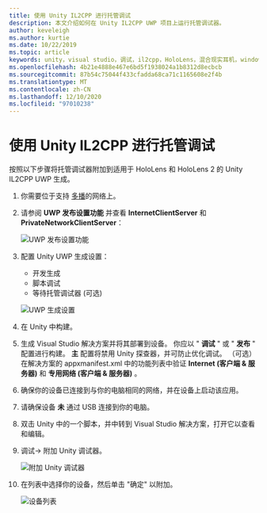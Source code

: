 ```yaml
---
title: 使用 Unity IL2CPP 进行托管调试
description: 本文介绍如何在 Unity IL2CPP UWP 项目上运行托管调试器。
author: keveleigh
ms.author: kurtie
ms.date: 10/22/2019
ms.topic: article
keywords: unity，visual studio，调试，il2cpp，HoloLens，混合现实耳机，windows mixed reality 耳机，虚拟现实耳机，UWP
ms.openlocfilehash: 4b21e4888e467e6bd5f1938024a1b8312d8ecbcb
ms.sourcegitcommit: 87b54c75044f433cfadda68ca71c1165608e2f4b
ms.translationtype: MT
ms.contentlocale: zh-CN
ms.lasthandoff: 12/10/2020
ms.locfileid: "97010238"
---
```

# <a name="managed-debugging-with-unity-il2cpp"></a>使用 Unity IL2CPP 进行托管调试

按照以下步骤将托管调试器附加到适用于 HoloLens 和 HoloLens 2 的 Unity IL2CPP UWP 生成。

1. 你需要位于支持 [多播](https://en.wikipedia.org/wiki/Multicast)的网络上。
2. 请参阅 **UWP 发布设置功能** 并查看 **InternetClientServer** 和 **PrivateNetworkClientServer**：

    ![UWP 发布设置功能](images/il2cpp-debugging-capabilities.png)

3. 配置 Unity UWP 生成设置：
    - 开发生成
    - 脚本调试
    - 等待托管调试器 (可选) 

    ![UWP 生成设置](images/il2cpp-debugging-build.png)

4. 在 Unity 中构建。
5. 生成 Visual Studio 解决方案并将其部署到设备。 你应以 " **调试** " 或 " **发布** " 配置进行构建。 **主** 配置将禁用 Unity 探查器，并可防止优化调试。 （可选）在解决方案的 appxmanifest.xml 中的功能列表中验证 **Internet (客户端 & 服务器)** 和 **专用网络 (客户端 & 服务器)** 。
6. 确保你的设备已连接到与你的电脑相同的网络，并在设备上启动该应用。
7. 请确保设备 **未** 通过 USB 连接到你的电脑。
8. 双击 Unity 中的一个脚本，并中转到 Visual Studio 解决方案，打开它以查看和编辑。
9. 调试-> 附加 Unity 调试器。

    ![附加 Unity 调试器](images/il2cpp-debugging-attach.png)

10. 在列表中选择你的设备，然后单击 "确定" 以附加。

    ![设备列表](images/il2cpp-debugging-machines.png)
